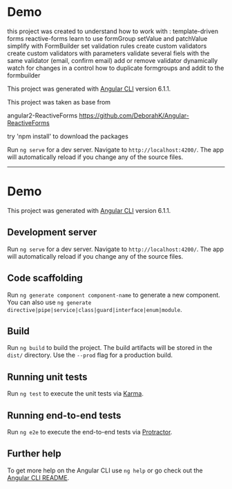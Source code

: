 
# Demo

this project was created to understand how to work with :
template-driven forms
reactive-forms
learn to use formGroup
setValue and patchValue
simplify with FormBuilder
set validation rules
create custom validators
create custom validators with parameters
validate several fiels with the same validator (email, confirm email)
add or remove validator dynamically
watch for changes in a control
how to duplicate formgroups and addit to the formbuilder



This project was generated with [Angular CLI](https://github.com/angular/angular-cli) version 6.1.1.

This project was taken as base from 

angular2-ReactiveForms
https://github.com/DeborahK/Angular-ReactiveForms

try 'npm install' to download the packages

Run `ng serve` for a dev server. Navigate to `http://localhost:4200/`. The app will automatically reload if you change any of the source files.


-------------------------------------------------------------------



# Demo

This project was generated with [Angular CLI](https://github.com/angular/angular-cli) version 6.1.1.

## Development server

Run `ng serve` for a dev server. Navigate to `http://localhost:4200/`. The app will automatically reload if you change any of the source files.

## Code scaffolding

Run `ng generate component component-name` to generate a new component. You can also use `ng generate directive|pipe|service|class|guard|interface|enum|module`.

## Build

Run `ng build` to build the project. The build artifacts will be stored in the `dist/` directory. Use the `--prod` flag for a production build.

## Running unit tests

Run `ng test` to execute the unit tests via [Karma](https://karma-runner.github.io).

## Running end-to-end tests

Run `ng e2e` to execute the end-to-end tests via [Protractor](http://www.protractortest.org/).

## Further help

To get more help on the Angular CLI use `ng help` or go check out the [Angular CLI README](https://github.com/angular/angular-cli/blob/master/README.md).
